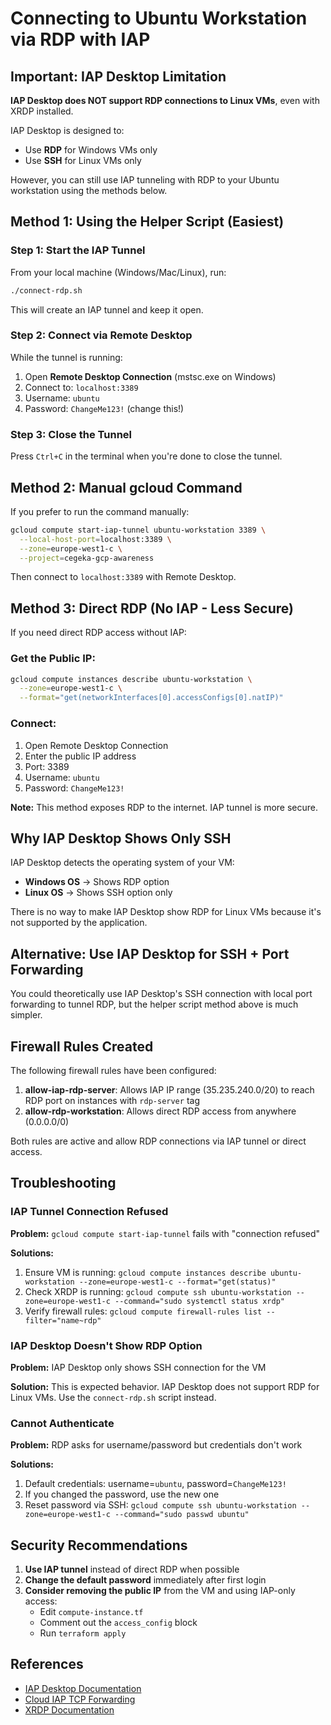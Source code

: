 # Connecting to Ubuntu Workstation via RDP with IAP

## Important: IAP Desktop Limitation

**IAP Desktop does NOT support RDP connections to Linux VMs**, even with XRDP installed.

IAP Desktop is designed to:
- Use **RDP** for Windows VMs only
- Use **SSH** for Linux VMs only

However, you can still use IAP tunneling with RDP to your Ubuntu workstation using the methods below.

## Method 1: Using the Helper Script (Easiest)

### Step 1: Start the IAP Tunnel

From your local machine (Windows/Mac/Linux), run:

```bash
./connect-rdp.sh
```

This will create an IAP tunnel and keep it open.

### Step 2: Connect via Remote Desktop

While the tunnel is running:

1. Open **Remote Desktop Connection** (mstsc.exe on Windows)
2. Connect to: `localhost:3389`
3. Username: `ubuntu`
4. Password: `ChangeMe123!` (change this!)

### Step 3: Close the Tunnel

Press `Ctrl+C` in the terminal when you're done to close the tunnel.

## Method 2: Manual gcloud Command

If you prefer to run the command manually:

```bash
gcloud compute start-iap-tunnel ubuntu-workstation 3389 \
  --local-host-port=localhost:3389 \
  --zone=europe-west1-c \
  --project=cegeka-gcp-awareness
```

Then connect to `localhost:3389` with Remote Desktop.

## Method 3: Direct RDP (No IAP - Less Secure)

If you need direct RDP access without IAP:

### Get the Public IP:

```bash
gcloud compute instances describe ubuntu-workstation \
  --zone=europe-west1-c \
  --format="get(networkInterfaces[0].accessConfigs[0].natIP)"
```

### Connect:

1. Open Remote Desktop Connection
2. Enter the public IP address
3. Port: 3389
4. Username: `ubuntu`
5. Password: `ChangeMe123!`

**Note:** This method exposes RDP to the internet. IAP tunnel is more secure.

## Why IAP Desktop Shows Only SSH

IAP Desktop detects the operating system of your VM:
- **Windows OS** → Shows RDP option
- **Linux OS** → Shows SSH option only

There is no way to make IAP Desktop show RDP for Linux VMs because it's not supported by the application.

## Alternative: Use IAP Desktop for SSH + Port Forwarding

You could theoretically use IAP Desktop's SSH connection with local port forwarding to tunnel RDP, but the helper script method above is much simpler.

## Firewall Rules Created

The following firewall rules have been configured:

1. **allow-iap-rdp-server**: Allows IAP IP range (35.235.240.0/20) to reach RDP port on instances with `rdp-server` tag
2. **allow-rdp-workstation**: Allows direct RDP access from anywhere (0.0.0.0/0)

Both rules are active and allow RDP connections via IAP tunnel or direct access.

## Troubleshooting

### IAP Tunnel Connection Refused

**Problem:** `gcloud compute start-iap-tunnel` fails with "connection refused"

**Solutions:**
1. Ensure VM is running: `gcloud compute instances describe ubuntu-workstation --zone=europe-west1-c --format="get(status)"`
2. Check XRDP is running: `gcloud compute ssh ubuntu-workstation --zone=europe-west1-c --command="sudo systemctl status xrdp"`
3. Verify firewall rules: `gcloud compute firewall-rules list --filter="name~rdp"`

### IAP Desktop Doesn't Show RDP Option

**Problem:** IAP Desktop only shows SSH connection for the VM

**Solution:** This is expected behavior. IAP Desktop does not support RDP for Linux VMs. Use the `connect-rdp.sh` script instead.

### Cannot Authenticate

**Problem:** RDP asks for username/password but credentials don't work

**Solutions:**
1. Default credentials: username=`ubuntu`, password=`ChangeMe123!`
2. If you changed the password, use the new one
3. Reset password via SSH: `gcloud compute ssh ubuntu-workstation --zone=europe-west1-c --command="sudo passwd ubuntu"`

## Security Recommendations

1. **Use IAP tunnel** instead of direct RDP when possible
2. **Change the default password** immediately after first login
3. **Consider removing the public IP** from the VM and using IAP-only access:
   - Edit `compute-instance.tf`
   - Comment out the `access_config` block
   - Run `terraform apply`

## References

- [IAP Desktop Documentation](https://googlecloudplatform.github.io/iap-desktop/)
- [Cloud IAP TCP Forwarding](https://cloud.google.com/iap/docs/using-tcp-forwarding)
- [XRDP Documentation](http://xrdp.org/)
